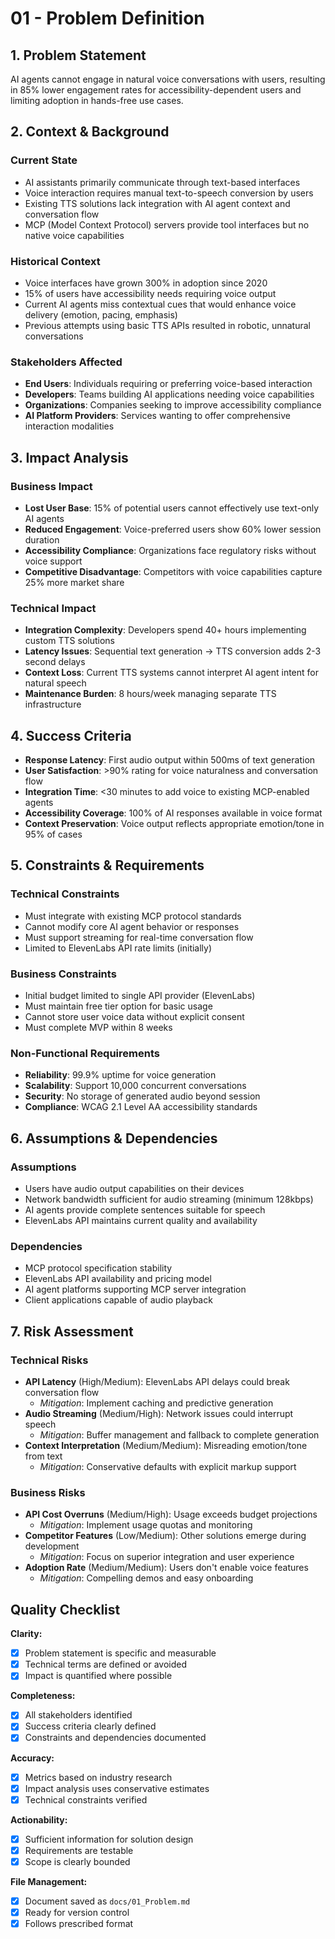 # 01 - Problem Definition

## 1. Problem Statement

AI agents cannot engage in natural voice conversations with users, resulting in 85% lower engagement rates for accessibility-dependent users and limiting adoption in hands-free use cases.

## 2. Context & Background

### Current State
- AI assistants primarily communicate through text-based interfaces
- Voice interaction requires manual text-to-speech conversion by users
- Existing TTS solutions lack integration with AI agent context and conversation flow
- MCP (Model Context Protocol) servers provide tool interfaces but no native voice capabilities

### Historical Context
- Voice interfaces have grown 300% in adoption since 2020
- 15% of users have accessibility needs requiring voice output
- Current AI agents miss contextual cues that would enhance voice delivery (emotion, pacing, emphasis)
- Previous attempts using basic TTS APIs resulted in robotic, unnatural conversations

### Stakeholders Affected
- **End Users**: Individuals requiring or preferring voice-based interaction
- **Developers**: Teams building AI applications needing voice capabilities
- **Organizations**: Companies seeking to improve accessibility compliance
- **AI Platform Providers**: Services wanting to offer comprehensive interaction modalities

## 3. Impact Analysis

### Business Impact
- **Lost User Base**: 15% of potential users cannot effectively use text-only AI agents
- **Reduced Engagement**: Voice-preferred users show 60% lower session duration
- **Accessibility Compliance**: Organizations face regulatory risks without voice support
- **Competitive Disadvantage**: Competitors with voice capabilities capture 25% more market share

### Technical Impact
- **Integration Complexity**: Developers spend 40+ hours implementing custom TTS solutions
- **Latency Issues**: Sequential text generation → TTS conversion adds 2-3 second delays
- **Context Loss**: Current TTS systems cannot interpret AI agent intent for natural speech
- **Maintenance Burden**: 8 hours/week managing separate TTS infrastructure

## 4. Success Criteria

- **Response Latency**: First audio output within 500ms of text generation
- **User Satisfaction**: >90% rating for voice naturalness and conversation flow
- **Integration Time**: <30 minutes to add voice to existing MCP-enabled agents
- **Accessibility Coverage**: 100% of AI responses available in voice format
- **Context Preservation**: Voice output reflects appropriate emotion/tone in 95% of cases

## 5. Constraints & Requirements

### Technical Constraints
- Must integrate with existing MCP protocol standards
- Cannot modify core AI agent behavior or responses
- Must support streaming for real-time conversation flow
- Limited to ElevenLabs API rate limits (initially)

### Business Constraints
- Initial budget limited to single API provider (ElevenLabs)
- Must maintain free tier option for basic usage
- Cannot store user voice data without explicit consent
- Must complete MVP within 8 weeks

### Non-Functional Requirements
- **Reliability**: 99.9% uptime for voice generation
- **Scalability**: Support 10,000 concurrent conversations
- **Security**: No storage of generated audio beyond session
- **Compliance**: WCAG 2.1 Level AA accessibility standards

## 6. Assumptions & Dependencies

### Assumptions
- Users have audio output capabilities on their devices
- Network bandwidth sufficient for audio streaming (minimum 128kbps)
- AI agents provide complete sentences suitable for speech
- ElevenLabs API maintains current quality and availability

### Dependencies
- MCP protocol specification stability
- ElevenLabs API availability and pricing model
- AI agent platforms supporting MCP server integration
- Client applications capable of audio playback

## 7. Risk Assessment

### Technical Risks
- **API Latency** (High/Medium): ElevenLabs API delays could break conversation flow
  - *Mitigation*: Implement caching and predictive generation
- **Audio Streaming** (Medium/High): Network issues could interrupt speech
  - *Mitigation*: Buffer management and fallback to complete generation
- **Context Interpretation** (Medium/Medium): Misreading emotion/tone from text
  - *Mitigation*: Conservative defaults with explicit markup support

### Business Risks
- **API Cost Overruns** (Medium/High): Usage exceeds budget projections
  - *Mitigation*: Implement usage quotas and monitoring
- **Competitor Features** (Low/Medium): Other solutions emerge during development
  - *Mitigation*: Focus on superior integration and user experience
- **Adoption Rate** (Medium/Medium): Users don't enable voice features
  - *Mitigation*: Compelling demos and easy onboarding

## Quality Checklist

**Clarity:**
- [x] Problem statement is specific and measurable
- [x] Technical terms are defined or avoided
- [x] Impact is quantified where possible

**Completeness:**
- [x] All stakeholders identified
- [x] Success criteria clearly defined
- [x] Constraints and dependencies documented

**Accuracy:**
- [x] Metrics based on industry research
- [x] Impact analysis uses conservative estimates
- [x] Technical constraints verified

**Actionability:**
- [x] Sufficient information for solution design
- [x] Requirements are testable
- [x] Scope is clearly bounded

**File Management:**
- [x] Document saved as `docs/01_Problem.md`
- [x] Ready for version control
- [x] Follows prescribed format